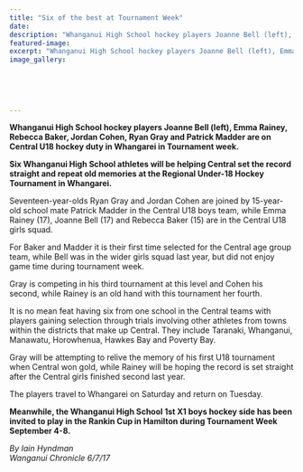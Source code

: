 ```yaml
---
title: "Six of the best at Tournament Week"
date: 
description: "Whanganui High School hockey players Joanne Bell (left), Emma Rainey, Rebecca Baker, Jordan Cohen, Ryan Gray and Patrick Madder are on Central U18 hockey duty in Whangarei in Tournament week..."
featured-image: 
excerpt: "Whanganui High School hockey players Joanne Bell (left), Emma Rainey, Rebecca Baker, Jordan Cohen, Ryan Gray and Patrick Madder are on Central U18 hockey duty in Whangarei in Tournament week."
image_gallery:
	
	
	
	
	
---
```


<p><strong>Whanganui High School hockey players Joanne Bell (left), Emma Rainey, Rebecca Baker, Jordan Cohen, Ryan Gray and Patrick Madder are on Central U18 hockey duty in Whangarei in Tournament week.</strong></p>
<p class="element element-paragraph"><strong>Six Whanganui High School athletes will be helping Central set the record straight and repeat old memories at the Regional Under-18 Hockey Tournament in Whangarei.</strong></p>
<p class="element element-paragraph">Seventeen-year-olds Ryan Gray and Jordan Cohen are joined by 15-year-old school mate Patrick Madder in the Central U18 boys team, while Emma Rainey (17), Joanne Bell (17) and Rebecca Baker (15) are in the Central U18 girls squad.</p>
<p class="element element-paragraph">For Baker and Madder it is their first time selected for the Central age group team, while Bell was in the wider girls squad last year, but did not enjoy game time during tournament week.</p>
<p class="element element-paragraph">Gray is competing in his third tournament at this level and Cohen his second, while Rainey is an old hand with this tournament her fourth.</p>
<p class="element element-paragraph">It is no mean feat having six from one school in the Central teams with players gaining selection through trials involving other athletes from towns within the districts that make up Central. They include Taranaki, Whanganui, Manawatu, Horowhenua, Hawkes Bay and Poverty Bay.</p>
<p class="element element-paragraph">Gray will be attempting to relive the memory of his first U18 tournament when Central won gold, while Rainey will be hoping the record is set straight after the Central girls finished second last year.</p>
<p class="element element-paragraph">The players travel to Whangarei on Saturday and return on Tuesday.</p>
<p class="element element-paragraph"><strong>Meanwhile, the Whanganui High School 1st X1 boys hockey side has been invited to play in the Rankin Cup in Hamilton during Tournament Week September 4-8.</strong></p>
<p class="element element-paragraph"><em>By Iain Hyndman</em><br /><em>Wanganui Chronicle 6/7/17</em></p>

